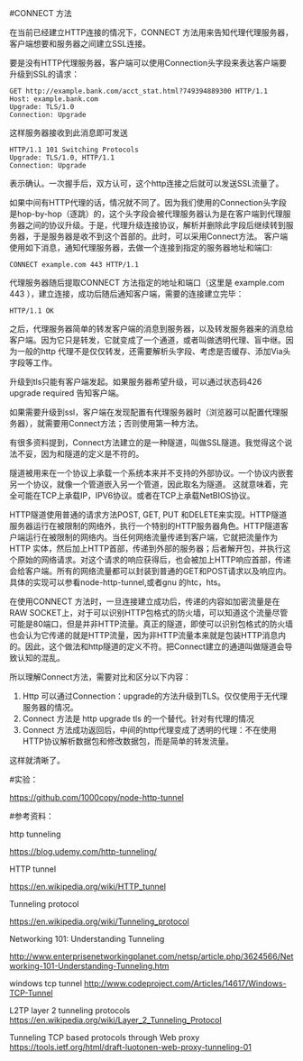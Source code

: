 #CONNECT 方法

在当前已经建立HTTP连接的情况下，CONNECT 方法用来告知代理代理服务器，客户端想要和服务器之间建立SSL连接。

要是没有HTTP代理服务器，客户端可以使用Connection头字段来表达客户端要升级到SSL的请求：
```
GET http://example.bank.com/acct_stat.html?749394889300 HTTP/1.1
Host: example.bank.com
Upgrade: TLS/1.0
Connection: Upgrade
```
这样服务器接收到此消息即可发送
```
HTTP/1.1 101 Switching Protocols
Upgrade: TLS/1.0, HTTP/1.1
Connection: Upgrade
```
表示确认。一次握手后，双方认可，这个http连接之后就可以发送SSL流量了。

如果中间有HTTP代理的话，情况就不同了。因为我们使用的Connection头字段是hop-by-hop（逐跳）的，这个头字段会被代理服务器认为是在客户端到代理服务器之间的协议升级。于是，代理升级连接协议，解析并删除此字段后继续转到服务器，于是服务器是收不到这个首部的。此时，可以采用Connect方法。   客户端使用如下消息，通知代理服务器，去做一个连接到指定的服务器地址和端口:
```
CONNECT example.com 443 HTTP/1.1
```
代理服务器随后提取CONNECT 方法指定的地址和端口（这里是 example.com 443 ），建立连接，成功后随后通知客户端，需要的连接建立完毕：
```
HTTP/1.1 OK 
```
之后，代理服务器简单的转发客户端的消息到服务器，以及转发服务器来的消息给客户端。因为它只是转发，它就变成了一个通道，或者叫做透明代理、盲中继。因为一般的http 代理不是仅仅转发，还需要解析头字段、考虑是否缓存、添加Via头字段等工作。

升级到tls只能有客户端发起。如果服务器希望升级，可以通过状态码426 upgrade required 告知客户端。

 如果需要升级到ssl，客户端在发现配置有代理服务器时（浏览器可以配置代理服务器），就需要用Connect方法；否则使用第一种方法。

有很多资料提到，Connect方法建立的是一种隧道，叫做SSL隧道。我觉得这个说法不妥，因为和隧道的定义是不符的。

隧道被用来在一个协议上承载一个系统本来并不支持的外部协议。一个协议内嵌套另一个协议，就像一个管道嵌入另一个管道，因此取名为隧道。 这就意味着，完全可能在TCP上承载IP，IPV6协议。或者在TCP上承载NetBIOS协议。

HTTP隧道使用普通的请求方法POST, GET, PUT 和DELETE来实现。HTTP隧道服务器运行在被限制的网络外，执行一个特别的HTTP服务器角色。HTTP隧道客户端运行在被限制的网络内。当任何网络流量传递到客户端，它就把流量作为HTTP
实体，然后加上HTTP首部，传递到外部的服务器；后者解开包，并执行这个原始的网络请求。对这个请求的响应获得后，也会被加上HTTP响应首部，传递会给客户端。所有的网络流量都可以封装到普通的GET和POST请求以及响应内。具体的实现可以参看node-http-tunnel,或者gnu 的htc，hts。

在使用CONNECT 方法时，一旦连接建立成功后，传递的内容如加密流量是在RAW SOCKET上，对于可以识别HTTP包格式的防火墙，可以知道这个流量尽管可能是80端口，但是并非HTTP流量。真正的隧道，即使可以识别包格式的防火墙也会认为它传递的就是HTTP流量，因为非HTTP流量本来就是包装HTTP消息内的。因此，这个做法和http隧道的定义不符。把Connect建立的通道叫做隧道会导致认知的混乱。

所以理解Connect方法，需要对比和区分以下内容：

1.  Http 可以通过Connection：upgrade的方法升级到TLS。仅仅使用于无代理服务器的情况。
2.  Connect 方法是 http upgrade tls 的一个替代。针对有代理的情况
3.  Connect 方法成功返回后，中间的http代理变成了透明的代理：不在使用HTTP协议解析数据包和修改数据包，而是简单的转发流量。

这样就清晰了。

#实验：

https://github.com/1000copy/node-http-tunnel

#参考资料：

http tunneling

https://blog.udemy.com/http-tunneling/

HTTP tunnel

https://en.wikipedia.org/wiki/HTTP_tunnel

Tunneling protocol

https://en.wikipedia.org/wiki/Tunneling_protocol

Networking 101: Understanding Tunneling

http://www.enterprisenetworkingplanet.com/netsp/article.php/3624566/Networking-101-Understanding-Tunneling.htm

windows tcp tunnel
http://www.codeproject.com/Articles/14617/Windows-TCP-Tunnel


L2TP layer 2 tunneling protocols
https://en.wikipedia.org/wiki/Layer_2_Tunneling_Protocol

Tunneling TCP based protocols through Web proxy 
https://tools.ietf.org/html/draft-luotonen-web-proxy-tunneling-01